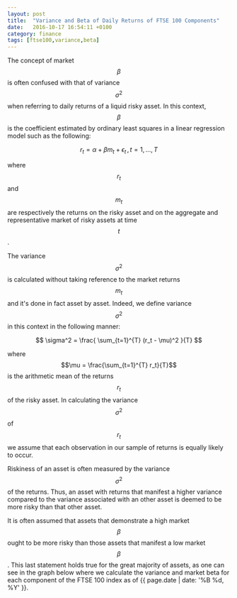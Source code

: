 ```yaml
---
layout: post
title:  "Variance and Beta of Daily Returns of FTSE 100 Components"
date:   2016-10-17 16:54:11 +0100
category: finance
tags: [ftse100,variance,beta]
---
```

The concept of market $$\beta$$ is often confused with that of variance $$\sigma^2$$ when referring to daily returns of a liquid risky asset. 
In this context, $$\beta$$ is the coefficient estimated by ordinary least squares in a linear regression model such as the following:


$$ r_t = \alpha + \beta m_t + \epsilon_t \, , \, t = 1,\ldots,T $$


where $$r_t$$ and $$m_t$$ are respectively the returns on the risky asset and on the aggregate and representative market of risky assets at time $$t$$.

The variance $$\sigma^2$$ is calculated without taking reference to the market returns $$m_t$$ and it's done in fact asset by asset. Indeed, we define variance $$\sigma^2$$ in this context in the following manner:


$$ \sigma^2 = \frac{ \sum_{t=1}^{T} (r_t - \mu)^2 }{T} $$


where $$\mu = \frac{\sum_{t=1}^{T} r_t}{T}$$ is the arithmetic mean of the returns $$r_t$$ of the risky asset. In calculating the variance $$\sigma^2$$ of $$r_t$$ we assume that each observation in our sample of returns is equally likely to occur.

Riskiness of an asset is often measured by the variance $$\sigma^2$$ of the returns. Thus, an asset with returns that manifest a higher variance compared to the variance associated with an other asset is deemed to be more risky than that other asset. 

It is often assumed that assets that demonstrate a high market $$\beta$$ ought to be more risky than those assets that manifest a low market $$\beta$$. This last statement holds true for the great majority of assets, as one can see in the graph below where we calculate the variance and market beta for each component of the FTSE 100 index as of {{ page.date | date: '%B %d, %Y' }}. 

